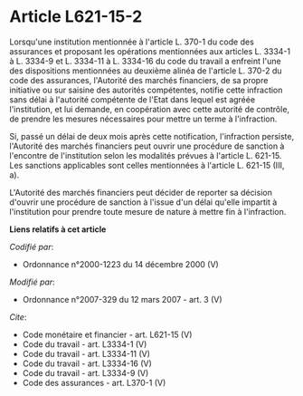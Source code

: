 # Article L621-15-2

Lorsqu'une institution mentionnée à l'article L. 370-1 du code des assurances et proposant les opérations mentionnées aux
articles L. 3334-1 à L. 3334-9 et L. 3334-11 à L. 3334-16 du code du travail a enfreint l'une des dispositions mentionnées au
deuxième alinéa de l'article L. 370-2 du code des assurances, l'Autorité des marchés financiers, de sa propre initiative ou
sur saisine des autorités compétentes, notifie cette infraction sans délai à l'autorité compétente de l'Etat dans lequel est
agréée l'institution, et lui demande, en coopération avec cette autorité de contrôle, de prendre les mesures nécessaires pour
mettre un terme à l'infraction. 

Si, passé un délai de deux mois après cette notification, l'infraction persiste, l'Autorité des marchés financiers peut
ouvrir une procédure de sanction à l'encontre de l'institution selon les modalités prévues à l'article L. 621-15. Les
sanctions applicables sont celles mentionnées à l'article L. 621-15 (III, a). 

L'Autorité des marchés financiers peut décider de reporter sa décision d'ouvrir une procédure de sanction à l'issue d'un
délai qu'elle impartit à l'institution pour prendre toute mesure de nature à mettre fin à l'infraction.

**Liens relatifs à cet article**

_Codifié par_:

  - Ordonnance n°2000-1223 du 14 décembre 2000 (V)

_Modifié par_:

  - Ordonnance n°2007-329 du 12 mars 2007 - art. 3 (V)

_Cite_:

  - Code monétaire et financier - art. L621-15 (V)
  - Code du travail - art. L3334-1 (V)
  - Code du travail - art. L3334-11 (V)
  - Code du travail - art. L3334-16 (V)
  - Code du travail - art. L3334-9 (V)
  - Code des assurances - art. L370-1 (V)
